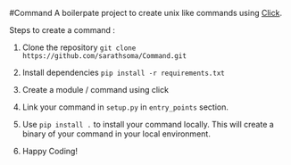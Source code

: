 #Command
A boilerpate project to create unix like commands using [Click](https://github.com/pallets/click).

Steps to create a command :

1.	Clone the repository
	`
	git clone https://github.com/sarathsoma/Command.git
	`
2. Install dependencies
	`
	pip install -r requirements.txt
	`
	
3. Create a module / command using click
4. Link your command in `setup.py` in `entry_points` section.
5. Use `pip install .` to install your command locally. This will create a binary of your command in your local environment. 
6. Happy Coding!
